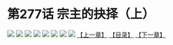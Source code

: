 # 第277话 宗主的抉择（上）
![](https://mhpic.xiaomingtaiji.net/comic/D/斗破苍穹拆分版/277话/1.jpg-zymk.middle.webp)
![](https://mhpic.xiaomingtaiji.net/comic/D/斗破苍穹拆分版/277话/2.jpg-zymk.middle.webp)
![](https://mhpic.xiaomingtaiji.net/comic/D/斗破苍穹拆分版/277话/3.jpg-zymk.middle.webp)
![](https://mhpic.xiaomingtaiji.net/comic/D/斗破苍穹拆分版/277话/4.jpg-zymk.middle.webp)
![](https://mhpic.xiaomingtaiji.net/comic/D/斗破苍穹拆分版/277话/5.jpg-zymk.middle.webp)
![](https://mhpic.xiaomingtaiji.net/comic/D/斗破苍穹拆分版/277话/6.jpg-zymk.middle.webp)
![](https://mhpic.xiaomingtaiji.net/comic/D/斗破苍穹拆分版/277话/7.jpg-zymk.middle.webp)
![](https://mhpic.xiaomingtaiji.net/comic/D/斗破苍穹拆分版/277话/8.jpg-zymk.middle.webp)
[【上一章】](./276.md)
[【目录】](./README.md)
[【下一章】](./278.md)
